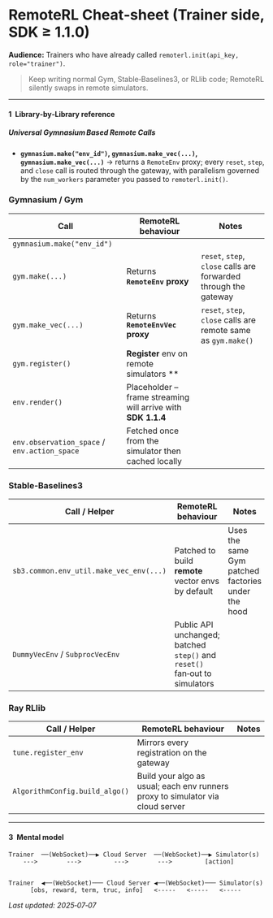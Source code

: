#  RemoteRL Cheat‑sheet (Trainer side, SDK ≥ 1.1.0)

**Audience:** Trainers who have already called `remoterl.init(api_key, role="trainer")`.

> Keep writing normal Gym, Stable‑Baselines3, or RLlib code; RemoteRL silently swaps in remote simulators.

---

#### 1 Library‑by‑Library reference

##### Universal Gymnasium Based Remote Calls

* **`gymnasium.make("env_id")`, `gymnasium.make_vec(...)`, `gymnasium.make_vec(...)`** → returns a `RemoteEnv` proxy; every `reset`, `step`, and `close` call is routed through the gateway, with parallelism governed by the `num_workers` parameter you passed to `remoterl.init()`.

### Gymnasium / Gym

| Call                                         | RemoteRL behaviour                                           | Notes                                                            |
| -------------------------------------------- | ------------------------------------------------------------ | ---------------------------------------------------------------- |
| `gymnasium.make("env_id")`                   |                                                              |                                                                  |
| `gym.make(...)`                              | Returns **`RemoteEnv` proxy**                                | `reset`, `step`, `close` calls are forwarded through the gateway |
| `gym.make_vec(...)`                              | Returns **`RemoteEnvVec`  proxy**                                | `reset`, `step`, `close` calls are remote same as `gym.make()` |
| `gym.register()`                              | **Register** env on remote simulators **                                |  |
| `env.render()`                               | Placeholder – frame streaming will arrive with **SDK 1.1.4** |                                                                  |
| `env.observation_space` / `env.action_space` | Fetched once from the simulator then cached locally          |                                                                  |


### Stable‑Baselines3

| Call / Helper                           | RemoteRL behaviour                                                         | Notes                                              |
| --------------------------------------- | -------------------------------------------------------------------------- | -------------------------------------------------- |
| `sb3.common.env_util.make_vec_env(...)` | Patched to build **remote** vector envs by default                         | Uses the same Gym patched factories under the hood |
| `DummyVecEnv` / `SubprocVecEnv`         | Public API unchanged; batched `step()` and `reset()` fan‑out to simulators |                                                    |


### Ray RLlib

| Call / Helper                      | RemoteRL behaviour                                                                        | Notes                                                            |
| ---------------------------------- | ----------------------------------------------------------------------------------------- | ---------------------------------------------------------------- |
| `tune.register_env`                | Mirrors every registration on the gateway                                                 |                             |
| `AlgorithmConfig.build_algo()`                   | Build your algo as usual; each env runners proxy to simulator via cloud server | 


---


#### 3 Mental model

```
Trainer  ──(WebSocket)──▶ Cloud Server  ──(WebSocket)──▶ Simulator(s)
    --->        --->         --->        --->         [action] 


Trainer  ◀──(WebSocket)─── Cloud Server ◀──(WebSocket)─── Simulator(s)
      [obs, reward, term, truc, info]   <-----   <-----   <-----         

```


*Last updated: 2025‑07‑07*
